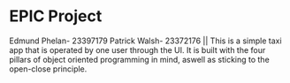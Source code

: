 # EPIC Project
Edmund Phelan- 23397179
Patrick Walsh- 23372176 ||
This is a simple taxi app that is operated by one user through the UI. It is built with the four pillars of object oriented programming in mind, aswell as sticking to the open-close principle.
